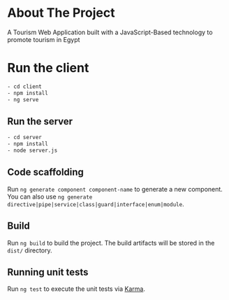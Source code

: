# About The Project 

A Tourism Web Application built with a JavaScript-Based technology to promote tourism in Egypt

# Run the client 

```bash
- cd client
- npm install 
- ng serve
```



## Run the server

```bash
- cd server
- npm install
- node server.js
```

## Code scaffolding

Run `ng generate component component-name` to generate a new component. You can also use `ng generate directive|pipe|service|class|guard|interface|enum|module`.

## Build

Run `ng build` to build the project. The build artifacts will be stored in the `dist/` directory.

## Running unit tests

Run `ng test` to execute the unit tests via [Karma](https://karma-runner.github.io).
